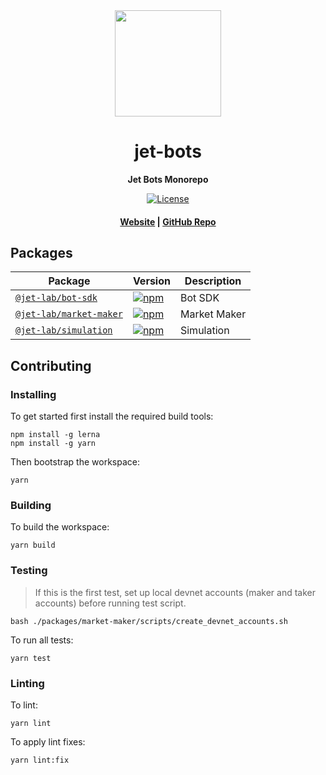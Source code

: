 <div align="center">
  <img height="170" src="https://293354890-files.gitbook.io/~/files/v0/b/gitbook-legacy-files/o/assets%2F-M_72skN1dye71puMdjs%2F-Miqzl5oK1cXXAkARfER%2F-Mis-yeKp1Krh7JOFzQG%2Fjet_logomark_color.png?alt=media&token=0b8dfc84-37d7-455d-9dfd-7bb59cee5a1a" />

  <h1>jet-bots</h1>

  <p>
    <strong>Jet Bots Monorepo</strong>
  </p>

  <p>
    <a target="_blank" href="https://opensource.org/licenses/AGPL-3.0">
      <img alt="License" src="https://img.shields.io/badge/license-AGPL--3.0--or--later-blue" />
    </a>
  </p>

  <h4>
    <a href="https://jetprotocol.io/">Website</a>
    <span> | </span>
    <a href="https://github.com/jet-lab/jet-bots">GitHub Repo</a>
  </h4>
</div>

## Packages

| Package                                             | Version                                                                                                                   | Description                                             |
| --------------------------------------------------- | ------------------------------------------------------------------------------------------------------------------------- | ------------------------------------------------------- |
| [`@jet-lab/bot-sdk`](/packages/bot-sdk)           | [![npm](https://img.shields.io/npm/v/@jet-lab/bot-sdk.svg)](https://www.npmjs.com/package@jet-lab/bot-sdk)           | Bot SDK |
| [`@jet-lab/market-maker`](/packages/market-maker)           | [![npm](https://img.shields.io/npm/v/@jet-lab/market-maker.svg)](https://www.npmjs.com/package@jet-lab/market-maker)           | Market Maker |
| [`@jet-lab/simulation`](/packages/simulation)           | [![npm](https://img.shields.io/npm/v/@jet-lab/simulation.svg)](https://www.npmjs.com/package/@jet-lab/simulation)           | Simulation |

## Contributing

### Installing

To get started first install the required build tools:

```
npm install -g lerna
npm install -g yarn
```

Then bootstrap the workspace:

```
yarn
```

### Building

To build the workspace:

```
yarn build
```

### Testing

> If this is the first test, set up local devnet accounts (maker and taker accounts) before running test script.

```
bash ./packages/market-maker/scripts/create_devnet_accounts.sh
```

To run all tests:

```
yarn test
```

### Linting

To lint:

```
yarn lint
```

To apply lint fixes:

```
yarn lint:fix
```

